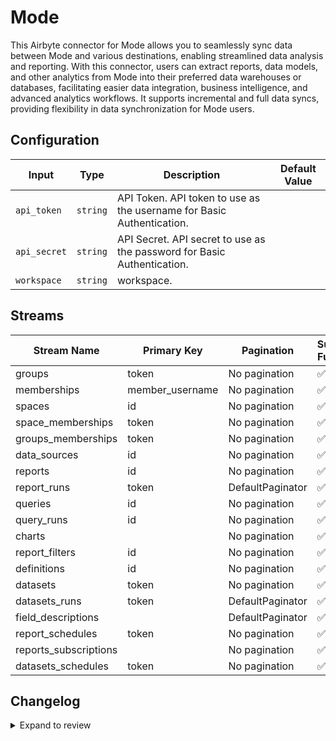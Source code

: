 # Mode
This Airbyte connector for Mode allows you to seamlessly sync data between Mode and various destinations, enabling streamlined data analysis and reporting. With this connector, users can extract reports, data models, and other analytics from Mode into their preferred data warehouses or databases, facilitating easier data integration, business intelligence, and advanced analytics workflows. It supports incremental and full data syncs, providing flexibility in data synchronization for Mode users.

## Configuration

| Input | Type | Description | Default Value |
|-------|------|-------------|---------------|
| `api_token` | `string` | API Token. API token to use as the username for Basic Authentication. |  |
| `api_secret` | `string` | API Secret. API secret to use as the password for Basic Authentication. |  |
| `workspace` | `string` | workspace.  |  |

## Streams
| Stream Name | Primary Key | Pagination | Supports Full Sync | Supports Incremental |
|-------------|-------------|------------|---------------------|----------------------|
| groups | token | No pagination | ✅ |  ❌  |
| memberships | member_username | No pagination | ✅ |  ❌  |
| spaces | id | No pagination | ✅ |  ❌  |
| space_memberships | token | No pagination | ✅ |  ❌  |
| groups_memberships | token | No pagination | ✅ |  ❌  |
| data_sources | id | No pagination | ✅ |  ❌  |
| reports | id | No pagination | ✅ |  ❌  |
| report_runs | token | DefaultPaginator | ✅ |  ❌  |
| queries | id | No pagination | ✅ |  ❌  |
| query_runs | id | No pagination | ✅ |  ❌  |
| charts |  | No pagination | ✅ |  ❌  |
| report_filters | id | No pagination | ✅ |  ❌  |
| definitions | id | No pagination | ✅ |  ❌  |
| datasets | token | No pagination | ✅ |  ❌  |
| datasets_runs | token | DefaultPaginator | ✅ |  ❌  |
| field_descriptions |  | DefaultPaginator | ✅ |  ❌  |
| report_schedules | token | No pagination | ✅ |  ❌  |
| reports_subscriptions |  | No pagination | ✅ |  ❌  |
| datasets_schedules | token | No pagination | ✅ |  ❌  |

## Changelog

<details>
  <summary>Expand to review</summary>

| Version          | Date              | Pull Request | Subject        |
|------------------|-------------------|--------------|----------------|
| 0.0.34 | 2025-09-30 | [66341](https://github.com/airbytehq/airbyte/pull/66341) | Update dependencies |
| 0.0.33 | 2025-09-09 | [65786](https://github.com/airbytehq/airbyte/pull/65786) | Update dependencies |
| 0.0.32 | 2025-08-23 | [65166](https://github.com/airbytehq/airbyte/pull/65166) | Update dependencies |
| 0.0.31 | 2025-08-09 | [64677](https://github.com/airbytehq/airbyte/pull/64677) | Update dependencies |
| 0.0.30 | 2025-08-02 | [64250](https://github.com/airbytehq/airbyte/pull/64250) | Update dependencies |
| 0.0.29 | 2025-07-26 | [63866](https://github.com/airbytehq/airbyte/pull/63866) | Update dependencies |
| 0.0.28 | 2025-07-19 | [63405](https://github.com/airbytehq/airbyte/pull/63405) | Update dependencies |
| 0.0.27 | 2025-07-12 | [63183](https://github.com/airbytehq/airbyte/pull/63183) | Update dependencies |
| 0.0.26 | 2025-07-05 | [62612](https://github.com/airbytehq/airbyte/pull/62612) | Update dependencies |
| 0.0.25 | 2025-06-28 | [62347](https://github.com/airbytehq/airbyte/pull/62347) | Update dependencies |
| 0.0.24 | 2025-06-21 | [61891](https://github.com/airbytehq/airbyte/pull/61891) | Update dependencies |
| 0.0.23 | 2025-06-14 | [60486](https://github.com/airbytehq/airbyte/pull/60486) | Update dependencies |
| 0.0.22 | 2025-05-10 | [59458](https://github.com/airbytehq/airbyte/pull/59458) | Update dependencies |
| 0.0.21 | 2025-04-27 | [59107](https://github.com/airbytehq/airbyte/pull/59107) | Update dependencies |
| 0.0.20 | 2025-04-19 | [58478](https://github.com/airbytehq/airbyte/pull/58478) | Update dependencies |
| 0.0.19 | 2025-04-12 | [57858](https://github.com/airbytehq/airbyte/pull/57858) | Update dependencies |
| 0.0.18 | 2025-04-05 | [57075](https://github.com/airbytehq/airbyte/pull/57075) | Update dependencies |
| 0.0.17 | 2025-03-29 | [56681](https://github.com/airbytehq/airbyte/pull/56681) | Update dependencies |
| 0.0.16 | 2025-03-22 | [56056](https://github.com/airbytehq/airbyte/pull/56056) | Update dependencies |
| 0.0.15 | 2025-03-08 | [55460](https://github.com/airbytehq/airbyte/pull/55460) | Update dependencies |
| 0.0.14 | 2025-03-01 | [54744](https://github.com/airbytehq/airbyte/pull/54744) | Update dependencies |
| 0.0.13 | 2025-02-22 | [54332](https://github.com/airbytehq/airbyte/pull/54332) | Update dependencies |
| 0.0.12 | 2025-02-15 | [53834](https://github.com/airbytehq/airbyte/pull/53834) | Update dependencies |
| 0.0.11 | 2025-02-08 | [53272](https://github.com/airbytehq/airbyte/pull/53272) | Update dependencies |
| 0.0.10 | 2025-02-01 | [52765](https://github.com/airbytehq/airbyte/pull/52765) | Update dependencies |
| 0.0.9 | 2025-01-25 | [52276](https://github.com/airbytehq/airbyte/pull/52276) | Update dependencies |
| 0.0.8 | 2025-01-18 | [51839](https://github.com/airbytehq/airbyte/pull/51839) | Update dependencies |
| 0.0.7 | 2025-01-11 | [51162](https://github.com/airbytehq/airbyte/pull/51162) | Update dependencies |
| 0.0.6 | 2024-12-28 | [50652](https://github.com/airbytehq/airbyte/pull/50652) | Update dependencies |
| 0.0.5 | 2024-12-21 | [50131](https://github.com/airbytehq/airbyte/pull/50131) | Update dependencies |
| 0.0.4 | 2024-12-14 | [49620](https://github.com/airbytehq/airbyte/pull/49620) | Update dependencies |
| 0.0.3 | 2024-12-12 | [48997](https://github.com/airbytehq/airbyte/pull/48997) | Update dependencies |
| 0.0.2 | 2024-11-04 | [47868](https://github.com/airbytehq/airbyte/pull/47868) | Update dependencies |
| 0.0.1 | 2024-10-12 | | Initial release by [@parthiv11](https://github.com/parthiv11) via Connector Builder |

</details>
